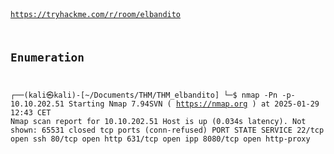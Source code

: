 <code>

https://tryhackme.com/r/room/elbandito

## Enumeration

┌──(kali㉿kali)-[~/Documents/THM/THM_elbandito]
└─$ nmap   -Pn -p- 10.10.202.51 
Starting Nmap 7.94SVN ( https://nmap.org ) at 2025-01-29 12:43 CET
Nmap scan report for 10.10.202.51
Host is up (0.034s latency).
Not shown: 65531 closed tcp ports (conn-refused)
PORT     STATE SERVICE
22/tcp   open  ssh
80/tcp   open  http
631/tcp  open  ipp
8080/tcp open  http-proxy

</code>
